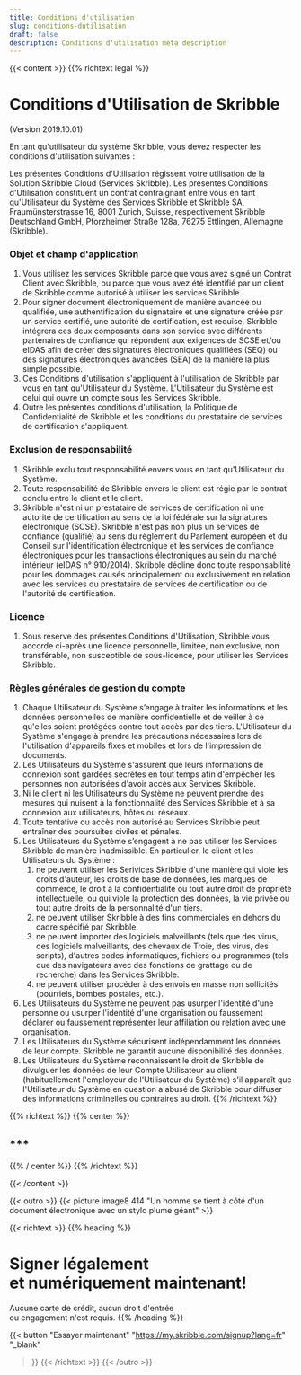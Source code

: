 ```yaml
---
title: Conditions d'utilisation
slug: conditions-dutilisation
draft: false
description: Conditions d'utilisation meta description
---
```


{{< content >}}
{{% richtext legal %}}
# Conditions d'Utilisation de Skribble
(Version 2019.10.01)

En tant qu'utilisateur du système Skribble, vous devez respecter les conditions d'utilisation suivantes :

Les présentes Conditions d'Utilisation régissent votre utilisation de la Solution Skribble Cloud (Services Skribble). Les présentes Conditions d'Utilisation constituent un contrat contraignant entre vous en tant qu'Utilisateur du Système des Services Skribble et Skribble SA, Fraumünsterstrasse 16, 8001 Zurich, Suisse, respectivement Skribble Deutschland GmbH, Pforzheimer Straße 128a, 76275 Ettlingen, Allemagne (Skribble).

### Objet et champ d'application
1. Vous utilisez les services Skribble parce que vous avez signé un Contrat Client avec Skribble, ou parce que vous avez été identifié par un client de Skribble comme autorisé à utiliser les services Skribble.
2. Pour signer document électroniquement de manière avancée ou qualifiée, une authentification du signataire et une signature créée par un service certifié, une autorité de certification, est requise. Skribble intégrera ces deux composants dans son service avec différents partenaires de confiance qui répondent aux exigences de SCSE et/ou eIDAS afin de créer des signatures électroniques qualifiées (SEQ) ou des signatures électroniques avancées (SEA) de la manière la plus simple possible.
3. Ces Conditions d'utilisation s'appliquent à l'utilisation de Skribble par vous en tant qu'Utilisateur du Système. L'Utilisateur du Système est celui qui ouvre un compte sous les Services Skribble.
4. Outre les présentes conditions d'utilisation, la Politique de Confidentialité de Skribble et les conditions du prestataire de services de certification s'appliquent.

### Exclusion de responsabilité
1. Skribble exclu tout responsabilité envers vous en tant qu'Utilisateur du Système.
2. Toute responsabilité de Skribble envers le client est régie par le contrat conclu entre le client et le client.
3. Skribble n'est ni un prestataire de services de certification ni une autorité de certification au sens de la loi fédérale sur la signatures électronique (SCSE). Skribble n'est pas non plus un services de confiance (qualifié) au sens du règlement du Parlement européen et du Conseil sur l'identification électronique et les services de confiance électroniques pour les transactions électroniques au sein du marché intérieur (eIDAS n° 910/2014). Skribble décline donc toute responsabilité pour les dommages causés principalement ou exclusivement en relation avec les services du prestataire de services de certification ou de l'autorité de certification.

### Licence
1. Sous réserve des présentes Conditions d'Utilisation, Skribble vous accorde ci-après une licence personnelle, limitée, non exclusive, non transférable, non susceptible de sous-licence, pour utiliser les Services Skribble.

### Règles générales de gestion du compte
1. Chaque Utilisateur du Système s’engage à traiter les informations et les données personnelles de manière confidentielle et de veiller à ce qu'elles soient protégées contre tout accès par des tiers. L'Utilisateur du Système s'engage à prendre les précautions nécessaires lors de l'utilisation d'appareils fixes et mobiles et lors de l'impression de documents.
2. Les Utilisateurs du Système s'assurent que leurs informations de connexion sont gardées secrètes en tout temps afin d'empêcher les personnes non autorisées d'avoir accès aux Services Skribble.
3. Ni le client ni les Utilisateurs du Système ne peuvent prendre des mesures qui nuisent à la fonctionnalité des Services Skribble et à sa connexion aux utilisateurs, hôtes ou réseaux.
4. Toute tentative ou accès non autorisé au Services Skribble peut entraîner des poursuites civiles et pénales.
5. Les Utilisateurs du Système s’engagent à ne pas utiliser les Services Skribble de manière inadmissible. En particulier, le client et les Utilisateurs du Système :
    1.  ne peuvent utiliser les Serivices Skribble d'une manière qui viole les droits d'auteur, les droits de base de données, les marques de commerce, le droit à la confidentialité ou tout autre droit de propriété intellectuelle, ou qui viole la protection des données, la vie privée ou tout autre droits de la personnalité d'un tiers.
    2.  ne peuvent utiliser Skribble à des fins commerciales en dehors du cadre spécifié par Skribble.
    3.  ne peuvent importer des logiciels malveillants (tels que des virus, des logiciels malveillants, des chevaux de Troie, des virus, des scripts), d'autres codes informatiques, fichiers ou programmes (tels que des navigateurs avec des fonctions de grattage ou de recherche) dans les Services Skribble.
    4.  ne peuvent utiliser procéder à des envois en masse non sollicités (pourriels, bombes postales, etc.).
6. Les Utilisateurs du Système ne peuvent pas usurper l'identité d'une personne ou usurper l'identité d'une organisation ou faussement déclarer ou faussement représenter leur affiliation ou relation avec une organisation.
7. Les Utilisateurs du Système sécurisent indépendamment les données de leur compte. Skribble ne garantit aucune disponibilité des données.
8. Les Utilisateurs du Système reconnaissent le droit de Skribble de divulguer les données de leur Compte Utilisateur au client (habituellement l'employeur de l'Utilisateur du Système) s'il apparaît que l'Utilisateur du Système en question a abusé de Skribble pour diffuser des informations criminelles ou contraires au droit.
{{% /richtext %}}

{{% richtext %}}
{{% center %}}
## ***
{{% / center %}}
{{% /richtext %}}

{{< /content >}}


[//]: # (--------------------------------------------------------------------------------------------------------------)

{{< outro >}}
{{< picture image8 414 "Un homme se tient à côté d'un document électronique avec un stylo plume géant" >}}

{{< richtext >}}
{{% heading %}}
# Signer légalement <br class="hide-for-mobile">et numériquement maintenant!
Aucune carte de crédit, aucun droit d'entrée <br class="hide-for-mobile">ou engagement n'est requis.
{{% /heading %}}

{{< button
  "Essayer maintenant"
  "https://my.skribble.com/signup?lang=fr"
  "_blank"
>}}
{{< /richtext >}}
{{< /outro >}}
